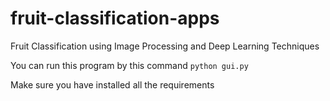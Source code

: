 # fruit-classification-apps
Fruit Classification using Image Processing and Deep Learning Techniques

You can run this program by this command
```python gui.py```

Make sure you have installed all the requirements
